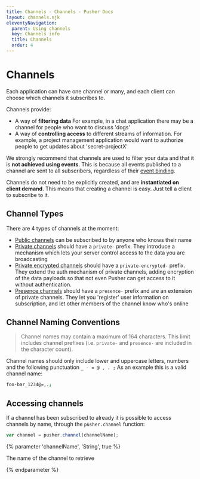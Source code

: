 ```yaml
---
title: Channels - Channels - Pusher Docs
layout: channels.njk
eleventyNavigation:
  parent: Using channels
  key: Channels info
  title: Channels
  order: 4
---
```


# Channels

Each application can have one channel or many, and each client can choose which channels it subscribes to.

Channels provide:

- A way of **filtering data** For example, in a chat application there may be a channel for people who want to discuss 'dogs'
- A way of **controlling access** to different streams of information. For example, a project management application would want to authorize people to get updates about 'secret-projectX'

We strongly recommend that channels are used to filter your data and that it is **not achieved using events**. This is because all events published to a channel are sent to all subscribers, regardless of their [event binding](/docs/channels/using_channels/events).

Channels do not need to be explicitly created, and are **instantiated on client demand**. This means that creating a channel is easy. Just tell a client to subscribe to it.

## Channel Types

There are 4 types of channels at the moment:

- [Public channels](/docs/channels/using_channels/public-channels) can be subscribed to by anyone who knows their name
- [Private channels](/docs/channels/using_channels/private-channels) should have a `private-` prefix. They introduce a mechanism which lets your server control access to the data you are broadcasting
- [Private encrypted channels](/docs/channels/using_channels/encrypted-channels) should have a `private-encrypted-` prefix. They extend the auth mechanism of private channels, adding encryption of the data payloads so that not even Pusher can get access to it without authentication.
- [Presence channels](/docs/channels/using_channels/presence-channels) should have a `presence-` prefix and are an extension of private channels. They let you 'register' user information on subscription, and let other members of the channel know who's online

## Channel Naming Conventions

> Channel names may contain a maximum of 164 characters. This limit includes channel prefixes (i.e. `private-` and `presence-` are included in the character count).

Channel names should only include lower and uppercase letters, numbers and the following punctuation `_ - = @ , . ;` As an example this is a valid channel name:

```bash
foo-bar_1234@=,.;
```

## Accessing channels

If a channel has been subscribed to already it is possible to access channels by name, through the `pusher.channel` function:

```js
var channel = pusher.channel(channelName);
```

{% parameter 'channelName', 'String', true %}

The name of the channel to retrieve

{% endparameter %}
